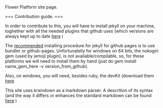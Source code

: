 Flower Platform site page.

=== Contribution guide. ===

In order to contribute to this, you will have to install jekyll on your machine, toghether with all the 
needed plugins that github uses (which versions are always kept up to date [here](https://pages.github.com/versions/) )

The [recommended](https://help.github.com/articles/using-jekyll-with-pages) installing procedure for jekyll for github pages 
is to use bundler or github-pages. Unfortunatelly for windows on 64 bits, the nokogiri gem (used by jemoji plugin), is not 
available/compilable, so, for these platforms we will need to install them by hand (just do gem install name_gem_here -v version_from_github).

Also, on windows, you will need, besides ruby, the devKit (download them [here](http://rubyinstaller.org/downloads/)

This site uses kramdown as a markdown parser. A descrition of its syntax (and the way it differs or enhances the standard
markdown can be found [here](http://kramdown.gettalong.org/syntax.html) )
   